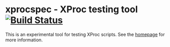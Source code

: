 xprocspec - XProc testing tool [![Build Status](https://travis-ci.org/josteinaj/xprocspec.png?branch=master)](https://travis-ci.org/josteinaj/xprocspec)
==============================

This is an experimental tool for testing XProc scripts. See the <a href="http://josteinaj.github.io/xprocspec/">homepage</a> for more information.
